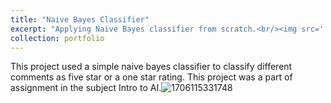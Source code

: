 ```yaml
---
title: "Naive Bayes Classifier"
excerpt: "Applying Naive Bayes classifier from scratch.<br/><img src='.ai/images/bayes.png'>"
collection: portfolio
---
```

This project used a simple naive bayes classifier to classify different comments as five star or a one star rating. This project was a part of assignment in the subject Intro to AI.![1706115331748](/ai/_portfolio/image/portfolio-1/1706115331748.png)
